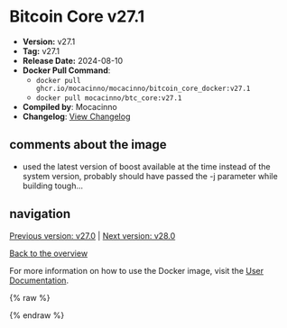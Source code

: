 # Bitcoin Core v27.1

- **Version:** v27.1
- **Tag:** v27.1
- **Release Date:** 2024-08-10
- **Docker Pull Command**:
  - `docker pull ghcr.io/mocacinno/mocacinno/bitcoin_core_docker:v27.1`
  - `docker pull mocacinno/btc_core:v27.1`
- **Compiled by**: Mocacinno
- **Changelog**: [View Changelog](https://github.com/bitcoin/bitcoin/blob/v27.1/doc/release-notes.md)

## comments about the image

- used the latest version of boost available at the time instead of the system version, probably should have passed the -j parameter while building tough...

## navigation

[Previous version: v27.0](./v27.0.md) | [Next version: v28.0](./v28.0.md)

[Back to the overview](./Readme.md)

For more information on how to use the Docker image, visit the [User Documentation](../userdocs/Readme.md).

<!-- Google tag (gtag.js) -->
{% raw %}
<script async src="https://www.googletagmanager.com/gtag/js?id=G-BPC6NC6FF9"></script>
<script>
  window.dataLayer = window.dataLayer || [];
  function gtag(){dataLayer.push(arguments);}
  gtag('js', new Date());
  gtag('config', 'G-BPC6NC6FF9');
</script>
{% endraw %}
